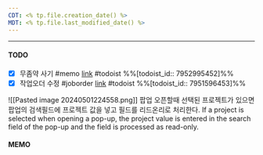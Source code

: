 ```yaml
---
CDT: <% tp.file.creation_date() %>
MDT: <% tp.file.last_modified_date() %>
---
```

---

#### TODO
- [x] 무좀약 사기 #memo [link](https://todoist.com/app/task/7952995452) #todoist %%[todoist_id:: 7952995452]%% 
- [x] 작업오더 수정 #joborder [link](https://todoist.com/app/task/7951596453) #todoist  %%[todoist_id:: 7951596453]%%

![[Pasted image 20240501224558.png]]
팝업 오픈할때 선택된 프로젝트가 있으면 팝업의 검색필드에 프로젝트 값을 넣고 필드를 리드온리로 처리한다.
If a project is selected when opening a pop-up, the project value is entered in the search field of the pop-up and the field is processed as read-only.

#### MEMO
